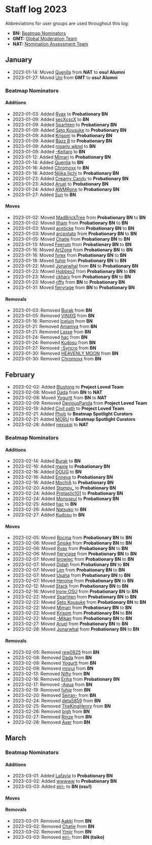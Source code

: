 # Staff log 2023

Abbreviations for user groups are used throughout this log:

- **BN:** [Beatmap Nominators](/wiki/People/The_Team/Beatmap_Nominators)
- **GMT:** [Global Moderation Team](/wiki/People/The_Team/Global_Moderation_Team)
- **NAT:** [Nomination Assessment Team](/wiki/People/The_Team/Nomination_Assessment_Team)

## January

- 2023-01-14: Moved [Quenlla](https://osu.ppy.sh/users/4725379) from **NAT** to **osu! Alumni**
- 2023-01-27: Moved [Uni](https://osu.ppy.sh/users/617106) from **GMT** to **osu! Alumni**

### Beatmap Nominators

#### Additions

- 2023-01-03: Added [Ryax](https://osu.ppy.sh/users/8949769) to **Probationary BN**
- 2023-01-09: Added [secXcscX](https://osu.ppy.sh/users/13543418) to **BN**
- 2023-01-09: Added [Sparhten](https://osu.ppy.sh/users/7601720) to **Probationary BN**
- 2023-01-09: Added [Seto Kousuke](https://osu.ppy.sh/users/2857314) to **Probationary BN**
- 2023-01-09: Added [Krisom](https://osu.ppy.sh/users/99269) to **Probationary BN**
- 2023-01-09: Added [Bazz B](https://osu.ppy.sh/users/9063995) to **Probationary BN**
- 2023-01-09: Added [rosario wknd](https://osu.ppy.sh/users/6341518) to **BN**
- 2023-01-09: Added [-Keitaro](https://osu.ppy.sh/users/3378391) to **BN**
- 2023-01-12: Added [Mimari](https://osu.ppy.sh/users/14339830) to **Probationary BN**
- 2023-01-14: Added [Quenlla](https://osu.ppy.sh/users/4725379) to **BN**
- 2023-01-16: Added [Chromoxx](https://osu.ppy.sh/users/1881639) to **BN**
- 2023-01-18: Added [Nijika Ijichi](https://osu.ppy.sh/users/10964252) to **Probationary BN**
- 2023-01-23: Added [Creamy Candy](https://osu.ppy.sh/users/9769199) to **Probationary BN**
- 2023-01-23: Added [Aruel](https://osu.ppy.sh/users/3984370) to **Probationary BN**
- 2023-01-24: Added [AWMRone](https://osu.ppy.sh/users/10351684) to **Probationary BN**
- 2023-01-27: Added [Sun](https://osu.ppy.sh/users/4115819) to **BN**

#### Moves

- 2023-01-02: Moved [MadBrickTree](https://osu.ppy.sh/users/4790958) from **Probationary BN** to **BN**
- 2023-01-02: Moved [Ilham](https://osu.ppy.sh/users/3057154) from **Probationary BN** to **BN**
- 2023-01-03: Moved [aceticke](https://osu.ppy.sh/users/8838763) from **Probationary BN** to **BN**
- 2023-01-03: Moved [arcpotato](https://osu.ppy.sh/users/12842392) from **Probationary BN** to **BN**
- 2023-01-05: Moved [Chatie](https://osu.ppy.sh/users/6524765) from **Probationary BN** to **BN**
- 2023-01-13: Moved [Feerum](https://osu.ppy.sh/users/4815717) from **Probationary BN** to **BN**
- 2023-01-16: Moved [ArtZone](https://osu.ppy.sh/users/15548034) from **Probationary BN** to **BN**
- 2023-01-16: Moved [fvrex](https://osu.ppy.sh/users/11863699) from **Probationary BN** to **BN**
- 2023-01-18: Moved [fuhie](https://osu.ppy.sh/users/7620002) from **Probationary BN** to **BN**
- 2023-01-22: Moved [Jonarwhal](https://osu.ppy.sh/users/3653035) from **BN** to **Probationary BN**
- 2023-01-23: Moved [Hobbes2](https://osu.ppy.sh/users/8157492) from **Probationary BN** to **BN**
- 2023-01-23: Moved [ckharv](https://osu.ppy.sh/users/9967026) from **Probationary BN** to **BN**
- 2023-01-23: Moved [riffy](https://osu.ppy.sh/users/597957) from **BN** to **Probationary BN**
- 2023-01-31: Moved [fieryrage](https://osu.ppy.sh/users/3533958) from **BN** to **Probationary BN**

#### Removals

- 2023-01-03: Removed [Burak](https://osu.ppy.sh/users/13213075) from **BN**
- 2023-01-05: Removed [VINXIS](https://osu.ppy.sh/users/4323406) from **BN**
- 2023-01-16: Removed [Iceluin](https://osu.ppy.sh/users/3558897) from **BN**
- 2023-01-21: Removed [Amamya](https://osu.ppy.sh/users/1997633) from **BN**
- 2023-01-21: Removed [Lasse](https://osu.ppy.sh/users/896613) from **BN**
- 2023-01-24: Removed [hac](https://osu.ppy.sh/users/17853754) from **BN**
- 2023-01-24: Removed [Kudosu](https://osu.ppy.sh/users/11038155) from **BN**
- 2023-01-27: Removed [-Syncro](https://osu.ppy.sh/users/4338923) from **BN**
- 2023-01-30: Removed [HEAVENLY MOON](https://osu.ppy.sh/users/13681283) from **BN**
- 2023-01-30: Removed [Chromoxx](https://osu.ppy.sh/users/1881639) from **BN**

## February

- 2023-02-02: Added [Blushing](https://osu.ppy.sh/users/5927823) to **Project Loved Team**
- 2023-02-08: Moved [Dada](https://osu.ppy.sh/users/9119507) from **BN** to **NAT**
- 2023-02-08: Moved [Yogurtt](https://osu.ppy.sh/users/2649717) from **BN** to **NAT**
- 2023-02-09: Removed [DeviousPanda](https://osu.ppy.sh/users/4966334) from **Project Loved Team**
- 2023-02-19: Added [Civil oath](https://osu.ppy.sh/users/3216107) to **Project Loved Team**
- 2023-02-21: Added [Phob](https://osu.ppy.sh/users/6069462) to **Beatmap Spotlight Curators**
- 2023-02-21: Added [MORU](https://osu.ppy.sh/users/13681464) to **Beatmap Spotlight Curators**
- 2023-02-28: Added [nexusqi](https://osu.ppy.sh/users/13822800) to **NAT**

### Beatmap Nominators

#### Additions

- 2023-02-14: Added [Burak](https://osu.ppy.sh/users/13213075) to **BN**
- 2023-02-16: Added [maxie](https://osu.ppy.sh/users/6447505) to **Probationary BN**
- 2023-02-16: Added [DOUG](https://osu.ppy.sh/users/13806900) to **BN**
- 2023-02-16: Added [Enneya](https://osu.ppy.sh/users/10959501) to **Probationary BN**
- 2023-02-16: Added [MochiA](https://osu.ppy.sh/users/9312734) to **Probationary BN**
- 2023-02-20: Added [Stompy_](https://osu.ppy.sh/users/16429579) to **Probationary BN**
- 2023-02-24: Added [Protastic101](https://osu.ppy.sh/users/6712747) to **Probationary BN**
- 2023-02-24: Added [Monoseul](https://osu.ppy.sh/users/16010604) to **Probationary BN**
- 2023-02-25: Added [hac](https://osu.ppy.sh/users/17853754) to **BN**
- 2023-02-26: Added [Natsuko](https://osu.ppy.sh/users/8266817) to **BN**
- 2023-02-27: Added [Kudosu](https://osu.ppy.sh/users/11038155) to **BN**

#### Moves

- 2023-02-05: Moved [Rocma](https://osu.ppy.sh/users/566276) from **Probationary BN** to **BN**
- 2023-02-06: Moved [Smoke](https://osu.ppy.sh/users/10726630) from **Probationary BN** to **BN**
- 2023-02-06: Moved [Ryax](https://osu.ppy.sh/users/8949769) from **Probationary BN** to **BN**
- 2023-02-06: Moved [fieryrage](https://osu.ppy.sh/users/3533958) from **Probationary BN** to **BN**
- 2023-02-07: Moved [browiec](https://osu.ppy.sh/users/9426712) from **Probationary BN** to **BN**
- 2023-02-07: Moved [Didah](https://osu.ppy.sh/users/8030129) from **Probationary BN** to **BN**
- 2023-02-07: Moved [Len](https://osu.ppy.sh/users/1686145) from **Probationary BN** to **BN**
- 2023-02-07: Moved [Usaha](https://osu.ppy.sh/users/6443117) from **Probationary BN** to **BN**
- 2023-02-07: Moved [Heroine](https://osu.ppy.sh/users/12727076) from **Probationary BN** to **BN**
- 2023-02-12: Moved [Stack](https://osu.ppy.sh/users/6122935) from **Probationary BN** to **BN**
- 2023-02-16: Moved [Irone OSU](https://osu.ppy.sh/users/10678230) from **Probationary BN** to **BN**
- 2023-02-22: Moved [Sparhten](https://osu.ppy.sh/users/7601720) from **Probationary BN** to **BN**
- 2023-02-22: Moved [Seto Kousuke](https://osu.ppy.sh/users/2857314) from **Probationary BN** to **BN**
- 2023-02-22: Moved [Mimari](https://osu.ppy.sh/users/14339830) from **Probationary BN** to **BN**
- 2023-02-22: Moved [Krisom](https://osu.ppy.sh/users/99269) from **Probationary BN** to **BN**
- 2023-02-22: Moved [-Mikan](https://osu.ppy.sh/users/9063995) from **Probationary BN** to **BN**
- 2023-02-27: Moved [Aruel](https://osu.ppy.sh/users/3984370) from **Probationary BN** to **BN**
- 2023-02-28: Moved [Jonarwhal](https://osu.ppy.sh/users/3653035) from **Probationary BN** to **BN**

#### Removals

- 2023-02-05: Removed [rew0825](https://osu.ppy.sh/users/2488026) from **BN**
- 2023-02-08: Removed [Dada](https://osu.ppy.sh/users/9119507) from **BN**
- 2023-02-08: Removed [Yogurtt](https://osu.ppy.sh/users/2649717) from **BN**
- 2023-02-08: Removed [mnyui](https://osu.ppy.sh/users/14261540) from **BN**
- 2023-02-13: Removed [Nifty](https://osu.ppy.sh/users/4956097) from **BN**
- 2023-02-16: Removed [Eriha](https://osu.ppy.sh/users/16320311) from **Probationary BN**
- 2023-02-17: Removed [-Aqua](https://osu.ppy.sh/users/7150015) from **BN**
- 2023-02-19: Removed [fuhie](https://osu.ppy.sh/users/7620002) from **BN**
- 2023-02-20: Removed [Seiran-](https://osu.ppy.sh/users/14351534) from **BN**
- 2023-02-24: Removed [deta5859](https://osu.ppy.sh/users/15275662) from **BN**
- 2023-02-25: Removed [TheKingHenry](https://osu.ppy.sh/users/5128277) from **BN**
- 2023-02-26: Removed [bigh](https://osu.ppy.sh/users/16352736) from **BN**
- 2023-02-27: Removed [Rinze](https://osu.ppy.sh/users/19901680) from **BN**
- 2023-02-28: Removed [Axer](https://osu.ppy.sh/users/7299864) from **BN**

## March

### Beatmap Nominators

#### Additions

- 2023-03-01: Added [Lafayla](https://osu.ppy.sh/users/5312547) to **Probationary BN**
- 2023-03-02: Added [wwwww](https://osu.ppy.sh/users/8434466) to **Probationary BN**
- 2023-03-03: Added [eiri-](https://osu.ppy.sh/users/3388410) to **BN (osu!)**

#### Moves

#### Removals

- 2023-03-01: Removed [Aakki](https://osu.ppy.sh/users/11077540) from **BN**
- 2023-03-02: Removed [Chatie](https://osu.ppy.sh/users/6524765) from **BN**
- 2023-03-02: Removed [Ymiir](https://osu.ppy.sh/users/3922569) from **BN**
- 2023-03-03: Removed [eiri-](https://osu.ppy.sh/users/3388410) from **BN (taiko)**

<!-- last updated with eiri's removal from taiko BN + addition to osu BN on 03/03/2023>

<!--
To update this article:

- Go to the #groupfeed channel of Aiess Discord server <https://discord.gg/2XV5dcW>
- Use the "last updated" marker above to find the relevant message sent by Aiess
- Add entries for all of the messages after that one
  - For dates, use the timestamp in Aiess embeds (NOT the date of the Discord message), converted to UTC
  - If a user was added from one group and removed from another at the same time, it can be logged as a "Move" here. The only time this shouldn't be done is when one of the groups is BN and another is not, since we group BN logging separately in this article (e.g. remove from BN + add to NAT != move from BN to NAT, for logging purposes)
- Update the "last updated" marker above with the current time and the last message from Aiess
- Make the same updates to group member lists in their relevant articles

—clayton
-->
